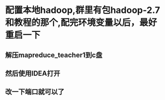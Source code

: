 # 配置本地hadoop,群里有包hadoop-2.7和教程的那个,配完环境变量以后，最好重启一下

## 解压mapreduce_teacher1到c盘

## 然后使用IDEA打开

## 改一下端口就可以了
